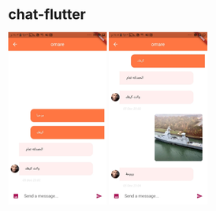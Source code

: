 # chat-flutter
<p float="left">
<img src="images/2.jpg" width="200" height="350"/>
<img src="images/1.jpg" width="200" height="350"/>
</p>

